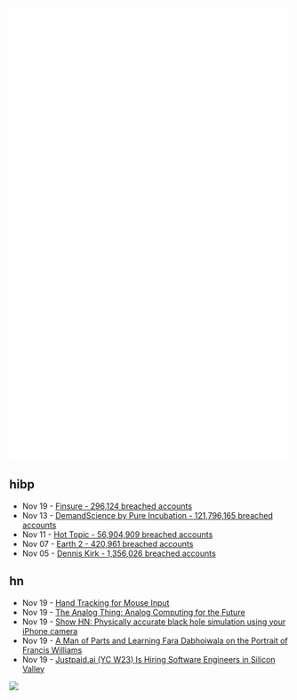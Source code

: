 ![Metrics](https://raw.githubusercontent.com/phixion/phixion/master/metrics.svg)

## hibp

<!--
for https://github.com/phixion/phixion/blob/main/.github/workflows/feeds.yml
-->
<!--START_SECTION:haveibeenpwnd-->
- Nov 19 - [Finsure - 296,124 breached accounts](https://haveibeenpwned.com/PwnedWebsites#Finsure)
- Nov 13 - [DemandScience by Pure Incubation - 121,796,165 breached accounts](https://haveibeenpwned.com/PwnedWebsites#DemandScience)
- Nov 11 - [Hot Topic - 56,904,909 breached accounts](https://haveibeenpwned.com/PwnedWebsites#HotTopic)
- Nov 07 - [Earth 2 - 420,961 breached accounts](https://haveibeenpwned.com/PwnedWebsites#Earth2)
- Nov 05 - [Dennis Kirk - 1,356,026 breached accounts](https://haveibeenpwned.com/PwnedWebsites#DennisKirk)
<!--END_SECTION:haveibeenpwnd-->

## hn

<!--
for https://github.com/phixion/phixion/blob/main/.github/workflows/feeds.yml
-->
<!--START_SECTION:hn-->
- Nov 19 - [Hand Tracking for Mouse Input](https://chernando.com/blog/2023/07/23/hand-tracking-for-mouse-input.html)
- Nov 19 - [The Analog Thing: Analog Computing for the Future](https://the-analog-thing.org/)
- Nov 19 - [Show HN: Physically accurate black hole simulation using your iPhone camera](https://apps.apple.com/us/app/black-hole-vision/id6737292448)
- Nov 19 - [A Man of Parts and Learning Fara Dabhoiwala on the Portrait of Francis Williams](https://www.lrb.co.uk/the-paper/v46/n22/fara-dabhoiwala/a-man-of-parts-and-learning)
- Nov 19 - [Justpaid.ai (YC W23) Is Hiring Software Engineers in Silicon Valley](https://www.justpaid.ai/careers#roles)
<!--END_SECTION:hn-->

<!--
for https://yhype.me
-->
![](https://hit.yhype.me/github/profile?user_id=13013670)
